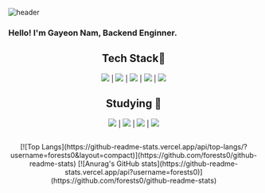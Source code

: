 ![header](https://capsule-render.vercel.app/api?type=Waving&color=auto&height=200&section=header&text=Forests&fontColor=FFFFFF&fontSize=90&animation=blink)


### Hello! I'm Gayeon Nam, Backend Enginner.

<div align=center>
 <h2> Tech Stack🔧 </h2>
<img src="https://img.shields.io/badge/Flutter-02569B?style=flat-square&logo=Flutter&logoColor=white"/> | <img src="https://img.shields.io/badge/Java-007396?style=flat-square&logo=Java&logoColor=white"/> | <img src="https://img.shields.io/badge/C++-00599C?style=flat-square&logo=C++&logoColor=white"/> | <img src="https://img.shields.io/badge/Oracle-F80000?style=flat-square&logo=Oracle&logoColor=white"/> | <img src="https://img.shields.io/badge/MySQL-4479A1?style=flat-square&logo=MySQL&logoColor=white"/>
 <h2> Studying 📘 </h2>
<img src="https://img.shields.io/badge/Python-3776AB?style=flat-square&logo=Python&logoColor=white"/> | <img src="https://img.shields.io/badge/Amazon AWS-232F3E?style=flat-square&logo=Amazon AWS&logoColor=white"/> | <img src="https://img.shields.io/badge/React-61DAFB?style=flat-square&logo=React&logoColor=white"/> | <img src="https://img.shields.io/badge/JavaScript-F7DF1E?style=flat-square&logo=JavaScript&logoColor=white"/>
 
 <h2></h2>
[![Top Langs](https://github-readme-stats.vercel.app/api/top-langs/?username=forests0&layout=compact)](https://github.com/forests0/github-readme-stats) [![Anurag's GitHub stats](https://github-readme-stats.vercel.app/api?username=forests0)](https://github.com/forests0/github-readme-stats)
</div>




